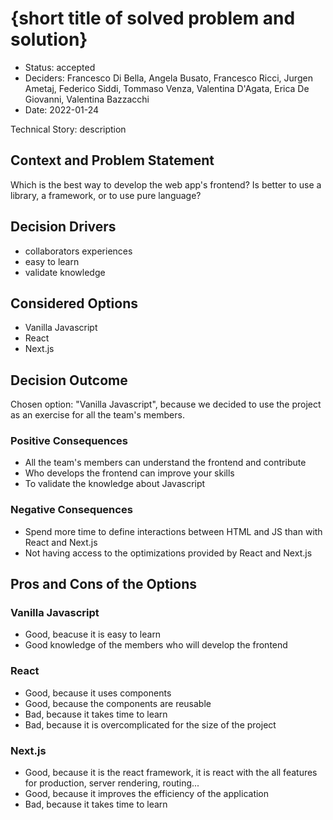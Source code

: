 # {short title of solved problem and solution}

* Status: accepted 
* Deciders: Francesco Di Bella, Angela Busato, Francesco Ricci, Jurgen Ametaj, Federico Siddi, Tommaso Venza, Valentina D'Agata, Erica De Giovanni, Valentina Bazzacchi
* Date: 2022-01-24 <!-- optional -->

Technical Story: description 

## Context and Problem Statement

Which is the best way to develop the web app's frontend? Is better to use a library, a framework, or to use pure language?

## Decision Drivers <!-- optional -->

* collaborators experiences
* easy to learn
* validate knowledge

## Considered Options

* Vanilla Javascript
* React
* Next.js

## Decision Outcome

Chosen option: "Vanilla Javascript", because we decided to use the project as an exercise for all the team's members. 

### Positive Consequences <!-- optional -->

* All the team's members can understand the frontend and contribute
* Who develops the frontend can improve your skills
* To validate the knowledge about Javascript

### Negative Consequences <!-- optional -->

* Spend more time to define interactions between HTML and JS than with React and Next.js
* Not having access to the optimizations provided by React and Next.js  

## Pros and Cons of the Options <!-- optional -->

### Vanilla Javascript

* Good, beacuse it is easy to learn
* Good knowledge of the members who will develop the frontend

### React

* Good, because it uses components
* Good, because the components are reusable
* Bad, because it takes time to learn
* Bad, because it is overcomplicated for the size of the project

### Next.js

* Good, because it is the react framework, it is react with the all features for production, server rendering, routing...
* Good, because it improves the efficiency of the application
* Bad, because it takes time to learn